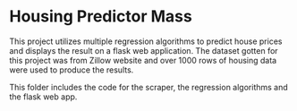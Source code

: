 # Housing Predictor Mass

This project utilizes multiple regression algorithms to predict house prices and displays the result on a flask web application. The dataset gotten for this project was from Zillow website and over 1000 rows of housing data were used to produce the results.

This folder includes the code for the scraper, the regression algorithms and the flask web app.
